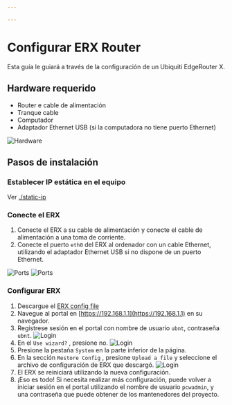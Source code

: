 ```yaml
---

---
```

# Configurar ERX Router

Esta guía le guiará a través de la configuración de un Ubiquiti EdgeRouter X.

## Hardware requerido

* Router e cable de alimentación
* Tranque cable
* Computador
* Adaptador Ethernet USB (si la computadora no tiene puerto Ethernet)

![Hardware](../assets/images/erx/hardware.jpg)

## Pasos de instalación

### Establecer IP estática en el equipo

Ver [./static-ip](./static-ip.md)

### Conecte el ERX

1. Conecte el ERX a su cable de alimentación y conecte el cable de alimentación a una toma de corriente.
2. Conecte el puerto `eth0` del ERX al ordenador con un cable Ethernet, utilizando el adaptador Ethernet USB si no dispone de un puerto Ethernet.

![Ports](../assets/images/erx/wiring.jpeg)
![Ports](../assets/images/erx/eth0.jpeg)

### Configurar ERX

1. Descargue el [ERX config file](../assets/configs/erx-config.tar.gz)
2. Navegue al portal en [https://192.168.1.1](https://192.168.1.1) en su navegador.
3. Regístrese sesión en el portal con nombre de usuario `ubnt`, contraseña `ubnt`.
   ![Login](../assets/images/erx/login.jpeg)
4. En el `Use wizard?` , presione no.
   ![Login](../assets/images/erx/wizard.jpeg)
5. Presione la pestaña `System` en la parte inferior de la página.
6. En la sección `Restore Config` , presione `Upload a file` y seleccione el archivo de configuración de ERX que descargó.
   ![Login](../assets/images/erx/system.jpeg)
7. El ERX se reiniciará utilizando la nueva configuración.
8. ¡Eso es todo! Si necesita realizar más configuración, puede volver a iniciar sesión en el portal utilizando el nombre de usuario `pcwadmin`, y una contraseña que puede obtener de los mantenedores del proyecto.